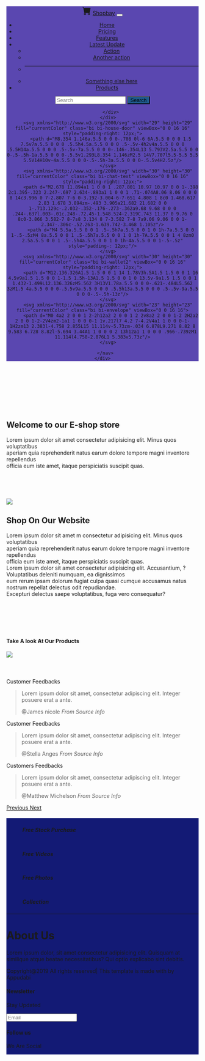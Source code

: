 <!DOCTYPE html>
<html lang="en">
<head>
    <meta charset="UTF-8">
    <meta name="viewport" content="width=device-width, initial-scale=1.0">
    <title>ShopBAY</title>
    <script src="https://kit.fontawesome.com/f23f0b995f.js" crossorigin="anonymous"></script>
    <link rel="stylesheet" href="https://maxcdn.bootstrapcdn.com/bootstrap/4.0.0/css/bootstrap.min.css" integrity="sha384-Gn5384xqQ1aoWXA+058RXPxPg6fy4IWvTNh0E263XmFcJlSAwiGgFAW/dAiS6JXm" crossorigin="anonymous">
    <link rel="stylesheet" href="../css/style.css">
</head>
<body>
  <header>
    <div class="container-fluid">
      <nav class="navbar navbar-expand-lg" style="background-color: rgba(51, 27, 158, 0.801); box-sizing: border-box, overflow: hidden">
        <div class="container-fluid">
          <svg xmlns="http://www.w3.org/2000/svg" width="23" height="23" fill="currentColor" class="bi bi-cart-fill" viewBox="0 0 16 16">
            <path d="M0 1.5A.5.5 0 0 1 .5 1H2a.5.5 0 0 1 .485.379L2.89 3H14.5a.5.5 0 0 1 .491.592l-1.5 8A.5.5 0 0 1 13 12H4a.5.5 0 0 1-.491-.408L2.01 3.607 1.61 2H.5a.5.5 0 0 1-.5-.5zM5 12a2 2 0 1 0 0 4 2 2 0 0 0 0-4zm7 0a2 2 0 1 0 0 4 2 2 0 0 0 0-4zm-7 1a1 1 0 1 1 0 2 1 1 0 0 1 0-2zm7 0a1 1 0 1 1 0 2 1 1 0 0 1 0-2z"/>
          </svg>
          <a class="navbar-brand" href="#">Shopbay</a>
          <button class="navbar-toggler" type="button" data-bs-toggle="collapse" data-bs-target="#navbarSupportedContent" aria-controls="navbarSupportedContent" aria-expanded="false" aria-label="Toggle navigation">
            <span class="navbar-toggler-icon"></span>
          </button>
          <div class="collapse navbar-collapse" id="navbarSupportedContent">
            <ul class="navbar-nav me-auto mb-2 mb-lg-0">
              <li class="nav-item">
                <a class="nav-link active" aria-current="page" href="#">Home</a>
              </li>
              <li class="nav-item">
                <a class="nav-link" href="#">Pricing</a>
              </li>
              <li class="nav-item">
                <a class="nav-link" href="#">Features</a>
              </li>
              <li class="nav-item dropdown">
                <a class="nav-link dropdown-toggle" href="#" id="navbarDropdown" role="button" data-toggle="dropdown" aria-expanded="false">
                  Latest Update
                </a>
                <ul class="dropdown-menu" aria-labelledby="navbarDropdown">
                  <li><a class="dropdown-item" href="#">Action</a></li>
                  <li><a class="dropdown-item" href="#">Another action</a></li>
                  <li><hr class="dropdown-divider"></li>
                  <li><a class="dropdown-item" href="#">Something else here</a></li>
                </ul>
              </li>
              <li class="nav-item">
                <a class="nav-link" href="#">Products</a>
              </li>
            </ul>
            <form class="d-flex">
              <input class="form-control me-2" type="search" placeholder="Search" aria-label="Search">
              <button class="btn" type="submit" style="background-color: rgb(30, 89, 139);">Search</button>
            </form>

          </div>
        </div>
        <svg xmlns="http://www.w3.org/2000/svg" width="29" height="29" fill="currentColor" class="bi bi-house-door" viewBox="0 0 16 16" style="padding-right: 12px;">
          <path d="M8.354 1.146a.5.5 0 0 0-.708 0l-6 6A.5.5 0 0 0 1.5 7.5v7a.5.5 0 0 0 .5.5h4.5a.5.5 0 0 0 .5-.5v-4h2v4a.5.5 0 0 0 .5.5H14a.5.5 0 0 0 .5-.5v-7a.5.5 0 0 0-.146-.354L13 5.793V2.5a.5.5 0 0 0-.5-.5h-1a.5.5 0 0 0-.5.5v1.293L8.354 1.146zM2.5 14V7.707l5.5-5.5 5.5 5.5V14H10v-4a.5.5 0 0 0-.5-.5h-3a.5.5 0 0 0-.5.5v4H2.5z"/>
        </svg>
        <svg xmlns="http://www.w3.org/2000/svg" width="30" height="30" fill="currentColor" class="bi bi-chat-text" viewBox="0 0 16 16" style="padding-right: 12px;">
          <path d="M2.678 11.894a1 1 0 0 1 .287.801 10.97 10.97 0 0 1-.398 2c1.395-.323 2.247-.697 2.634-.893a1 1 0 0 1 .71-.074A8.06 8.06 0 0 0 8 14c3.996 0 7-2.807 7-6 0-3.192-3.004-6-7-6S1 4.808 1 8c0 1.468.617 2.83 1.678 3.894zm-.493 3.905a21.682 21.682 0 0 1-.713.129c-.2.032-.352-.176-.273-.362a9.68 9.68 0 0 0 .244-.637l.003-.01c.248-.72.45-1.548.524-2.319C.743 11.37 0 9.76 0 8c0-3.866 3.582-7 8-7s8 3.134 8 7-3.582 7-8 7a9.06 9.06 0 0 1-2.347-.306c-.52.263-1.639.742-3.468 1.105z"/>
          <path d="M4 5.5a.5.5 0 0 1 .5-.5h7a.5.5 0 0 1 0 1h-7a.5.5 0 0 1-.5-.5zM4 8a.5.5 0 0 1 .5-.5h7a.5.5 0 0 1 0 1h-7A.5.5 0 0 1 4 8zm0 2.5a.5.5 0 0 1 .5-.5h4a.5.5 0 0 1 0 1h-4a.5.5 0 0 1-.5-.5z" style="padding-: 12px;"/>
        </svg>
        <svg xmlns="http://www.w3.org/2000/svg" width="30" height="30" fill="currentColor" class="bi bi-wallet2" viewBox="0 0 16 16" style="padding-right: 12px;">
          <path d="M12.136.326A1.5 1.5 0 0 1 14 1.78V3h.5A1.5 1.5 0 0 1 16 4.5v9a1.5 1.5 0 0 1-1.5 1.5h-13A1.5 1.5 0 0 1 0 13.5v-9a1.5 1.5 0 0 1 1.432-1.499L12.136.326zM5.562 3H13V1.78a.5.5 0 0 0-.621-.484L5.562 3zM1.5 4a.5.5 0 0 0-.5.5v9a.5.5 0 0 0 .5.5h13a.5.5 0 0 0 .5-.5v-9a.5.5 0 0 0-.5-.5h-13z"/>
        </svg>
        <svg xmlns="http://www.w3.org/2000/svg" width="23" height="23" fill="currentColor" class="bi bi-envelope" viewBox="0 0 16 16">
          <path d="M0 4a2 2 0 0 1 2-2h12a2 2 0 0 1 2 2v8a2 2 0 0 1-2 2H2a2 2 0 0 1-2-2V4zm2-1a1 1 0 0 0-1 1v.217l7 4.2 7-4.2V4a1 1 0 0 0-1-1H2zm13 2.383l-4.758 2.855L15 11.114v-5.73zm-.034 6.878L9.271 8.82 8 9.583 6.728 8.82l-5.694 3.44A1 1 0 0 0 2 13h12a1 1 0 0 0 .966-.739zM1 11.114l4.758-2.876L1 5.383v5.73z"/>
        </svg>
        
      </nav>
    </div>
  </header>
    <main>
      <section class="section-1 container-fluid text-center" style="padding-top: 69px;">
          <h1>Welcome to our E-shop store</h1>
          <p>Lorem ipsum dolor sit amet consectetur adipisicing elit. Minus quos voluptatibus <br> aperiam quia reprehenderit natus earum dolore tempore magni inventore repellendus <br> officia eum iste amet, itaque perspiciatis suscipit quas.</p>
      </section>
      <section class="section-1 container-fluid text-center" style="padding-top: 63px;">
        <img src="../assets/typist.png">
        <h1>Shop On Our Website</h1>
        <p>Lorem ipsum dolor sit amet m consectetur adipisicing elit. Minus quos voluptatibus <br> aperiam quia reprehenderit natus earum dolore tempore magni inventore repellendus <br> officia eum iste amet, itaque perspiciatis suscipit quas. <br> Lorem ipsum dolor sit amet consectetur adipisicing elit. Accusantium, ? <br> Voluptatibus deleniti numquam, ea dignissimos <br>eum rerum ipsam dolorum fugiat culpa quasi cumque accusamus natus nostrum repellat delectus odit repudiandae. <br> Excepturi delectus saepe voluptatibus, fuga vero consequatur?</p>
    </section>
    <section class="section-1 container-fluid text-center" style="padding-top: 73px;">
      <h4>Take A look At Our Products</h4>
      <img src="../assets/group.png">
  </section>
      <section class="section-4">
      <div id="carouselExampleControls" class="carousel slide" data-ride="carousel">
        <div class="carousel-inner" style="padding-top: 54px;">
          <div class="carousel-item active">
            <div class="card text-center">
            <div class="card">
              <div class="card-header">
                Customer Feedbacks
              </div>
              <div class="card-body">
                <blockquote class="blockquote mb-0">
                  <p>Lorem ipsum dolor sit amet, consectetur adipiscing elit. Integer posuere erat a ante.</p>
                  <footer class="blockquote-footer">@James nicole<cite title=" From Source Info"> From Source Info</cite></footer>
                </blockquote>
              </div>
            </div>
            </div>
          </div>
          <div class="carousel-item">
            <div class="card text-center">
              <div class="card">
                <div class="card-header">
                  Customer Feedbacks
                </div>
                <div class="card-body">
                  <blockquote class="blockquote mb-0">
                    <p>Lorem ipsum dolor sit amet, consectetur adipiscing elit. Integer posuere erat a ante.</p>
                    <footer class="blockquote-footer">@Stella Anges<cite title=" From Source Info"> From Source Info</cite></footer>
                  </blockquote>
                </div>
              </div>
            </div>
          </div>
          <div class="carousel-item">
            <div class="card text-center">
              <div class="card">
                <div class="card-header">
                  Customers Feedbacks
                </div>
                <div class="card-body">
                  <blockquote class="blockquote mb-0">
                    <p>Lorem ipsum dolor sit amet, consectetur adipiscing elit. Integer posuere erat a ante.</p>
                    <footer class="blockquote-footer">@Matthew Michelson<cite title=" From Source Info"> From Source Info</cite></footer>
                  </blockquote>
                </div>
              </div>
            </div>
          </div>
        </div>
        <a class="carousel-control-prev" href="#carouselExampleControls" role="button" data-slide="prev">
          <span class="carousel-control-prev-icon" aria-hidden="true"></span>
          <span class="visually-hidden">Previous</span>
        </a>
        <a class="carousel-control-next" href="#carouselExampleControls" role="button" data-slide="next">
          <span class="carousel-control-next-icon" aria-hidden="true"></span>
          <span class="visually-hidden">Next</span>
        </a>
      </div>
    </main>
    <footer>
      <div class="container-fluid" style="background-color: rgb(19, 26, 117);">
        <div class="row">
          <h5 style="padding-left: 42px; padding-top: 22px;">Free Stock Purchase</h5>
          <h5 style="padding-left: 42px;padding-top: 22px;">Free Videos</h5>
          <h5 style="padding-left: 42px;padding-top: 22px;">Free Photos</h5>
          <h5 style="padding-left: 42px;padding-top: 22px;">Collection</h5>
        </div>
        <hr>
        <div class="row">
        <div class="col-md-5 col-md-5">
          <h1 class="text-light">About Us</h1>
          <p class="text-muted">
              Lorem ipsum dolor, sit amet consectetur adipisicing elit. Quisquam at similique 
              atque beatae necessitatibus? Qui optio explicabo sint debitis.
          </p>
          <p class="pt-4 text-muted">
              Copyright@2019 All rights reserved| This template is made with by
              <span>Appudabi</span> 
          </p>
      </div>
      <div class="col-md-5 col-sm-12">
          <h4 class="text-light">Newsletter</h4>
          <p class="text-muter">Stay Updated</p>
          <form ="form-inline">
              <div class="col pl-">
                  <div class="input-group pr-5">
                      <input type="text" class="form-control bg-dark text-white" placeholder="Email">
                      <div class="input-group-prepend">
                          <div class="input-group-text">
                              <i class="fas fa-arrow-right"></i>
                          </div>
                      </div>
                  </div>
              </div> 
          </form>
      </div>
      <div class="col-md-2">
          <h4 class="text-light">Follow us</h4>
          <p class="text-muted">We Are Social</p>
          <div class="column">
              <i class="fab fa-facebook"></i>
              <i class="fab fa-instagram"></i>
              <i class="fab fa-twitter"></i>
              <i class="fab fa-youtube"></i>
          </div>
      </div>
    </div>
  </div>
      </div>
    </footer>
    
</body>
<script src="https://cdnjs.cloudflare.com/ajax/libs/jquery/3.5.1/jquery.min.js"></script>
<script src="https://cdnjs.cloudflare.com/ajax/libs/popper.js/1.12.9/umd/popper.min.js" integrity="sha384-ApNbgh9B+Y1QKtv3Rn7W3mgPxhU9K/ScQsAP7hUibX39j7fakFPskvXusvfa0b4Q" crossorigin="anonymous"></script>
<script src="https://maxcdn.bootstrapcdn.com/bootstrap/4.0.0/js/bootstrap.min.js" integrity="sha384-JZR6Spejh4U02d8jOt6vLEHfe/JQGiRRSQQxSfFWpi1MquVdAyjUar5+76PVCmYl" crossorigin="anonymous"></script>
</html>
